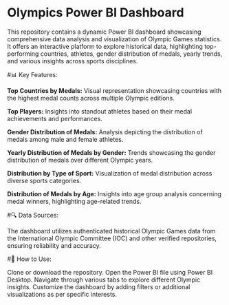 # Olympics Power BI Dashboard

This repository contains a dynamic Power BI dashboard showcasing comprehensive data analysis and visualization of Olympic Games statistics. It offers an interactive platform to explore historical data, highlighting top-performing countries, athletes, gender distribution of medals, yearly trends, and various insights across sports disciplines.

#📊 Key Features:

**Top Countries by Medals:** Visual representation showcasing countries with the highest medal counts across multiple Olympic editions.

**Top Players:** Insights into standout athletes based on their medal achievements and performances.

**Gender Distribution of Medals:** Analysis depicting the distribution of medals among male and female athletes.

**Yearly Distribution of Medals by Gender:** Trends showcasing the gender distribution of medals over different Olympic years.

**Distribution by Type of Sport:** Visualization of medal distribution across diverse sports categories.

**Distribution of Medals by Age:** Insights into age group analysis concerning medal winners, highlighting age-related trends.

#🔍 Data Sources:

The dashboard utilizes authenticated historical Olympic Games data from the International Olympic Committee (IOC) and other verified repositories, ensuring reliability and accuracy.

#🚀 How to Use:

Clone or download the repository.
Open the Power BI file using Power BI Desktop.
Navigate through various tabs to explore different Olympic insights.
Customize the dashboard by adding filters or additional visualizations as per specific interests.
